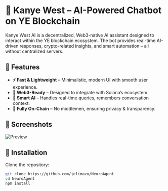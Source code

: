 # 🚀 Kanye West – AI-Powered Chatbot on YE Blockchain

Kanye West AI is a decentralized, Web3-native AI assistant designed to interact within the YE blockchain ecosystem. The bot provides real-time AI-driven responses, crypto-related insights, and smart automation – all without centralized servers.

## 🌟 Features

- **⚡ Fast & Lightweight** – Minimalistic, modern UI with smooth user experience.
- **🔗 Web3-Ready** – Designed to integrate with Solana’s ecosystem.
- **🧠 Smart AI** – Handles real-time queries, remembers conversation context.
- **💎 Fully On-Chain** – No middlemen, ensuring privacy & transparency.

## 📸 Screenshots

![Preview](https://i.imgur.com/OrRRII2.png)

## 🔧 Installation

Clone the repository:

```bash
git clone https://github.com/jelimazu/NeuroAgent
cd NeuroAgent
npm install

